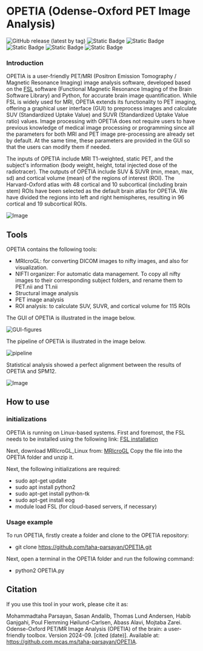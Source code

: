 # OPETIA (Odense-Oxford PET Image Analysis)
![GitHub release (latest by tag)](https://img.shields.io/github/v/tag/taha-parsayan/OPETIA?label=Release)
![Static Badge](https://img.shields.io/badge/Neuroimaging%20software-FF0000)
![Static Badge](https://img.shields.io/badge/Data%20Science-32CD32)
![Static Badge](https://img.shields.io/badge/Python-8A2BE2)
![Static Badge](https://img.shields.io/badge/FSL-8A2BE2)
![Static Badge](https://img.shields.io/badge/PET%20/%20MRI-4CAF50)


### Introduction
OPETIA is a user-friendly PET/MRI (Positron Emission Tomography / Magnetic Resonance Imaging) image analysis software, developed based on the [FSL](https://process.innovation.ox.ac.uk/software/p/9564/fslv5/1) software (Functional Magnetic Resonance Imaging of the Brain Software Library) and Python, for accurate brain image quantification. While FSL is widely used for MRI, OPETIA extends its functionality to PET imaging, offering a graphical user interface (GUI) to preprocess images and calculate SUV (Standardized Uptake Value) and SUVR (Standardized Uptake Value ratio) values. Image processing with OPETIA does not require users to have previous knowledge of medical image processing or programming since all the parameters for both MRI and PET image pre-processing are already set by default. At the same time, these parameters are provided in the GUI so that the users can modify them if needed.

The inputs of OPETIA include MRI T1-weighted, static PET, and the subject's information (body weight, height, total injected dose of the radiotracer).
The outputs of OPETIA include SUV & SUVR (min, mean, max, sd) and cortical volume (mean) of the regions of interest (ROI).
The Harvard-Oxford atlas with 48 cortical and 10 subcortical (including brain stem) ROIs have been selected as the default brain atlas for OPETIA. We have divided the regions into left and right hemispheres, resulting in 96 cortical and 19 subcortical ROIs.

![Image](https://github.com/user-attachments/assets/4de070b6-ad78-4c73-b657-43b7d3edcf65)

## Tools
OPETIA contains the following tools:
- MRIcroGL: for converting DICOM images to nifty images, and also for visualization.
- NIFTI organizer: For automatic data management. To copy all nifty images to their corresponding subject folders, and rename them to PET.nii and T1.nii
- Structural image analysis
- PET image analysis
- ROI analysis: to calculate SUV, SUVR, and cortical volume for 115 ROIs

The GUI of OPETIA is illustrated in the image below.

![GUI-figures](https://github.com/user-attachments/assets/e10b4fee-aeed-46f0-bb96-8a548b8c864f)

The pipeline of OPETIA is illustrated in the image below.

![pipeline](https://github.com/user-attachments/assets/d7997e20-9e5d-4655-8736-039365062f7a)

Statistical analysis showed a perfect alignment between the results of OPETIA and SPM12.

![Image](https://github.com/user-attachments/assets/852dbe5a-3b8b-4829-8c18-c3b2fc4179e1)

## How to use
### initializations
OPETIA is running on Linux-based systems. First and foremost, the FSL needs to be installed using the following link:
[FSL installation](https://web.mit.edu/fsl_v5.0.10/fsl/doc/wiki/FslInstallation.html)

Next, download MRIcroGL_Linux from:
[MRIcroGL](https://www.nitrc.org/frs/?group_id=889)
Copy the file into the OPETIA folder and unzip it.

Next, the following initializations are required:
- sudo apt-get update
- sudo apt install python2
- sudo apt-get install python-tk
- sudo apt-get install eog
- module load FSL (for cloud-based servers, if necessary)

### Usage example
To run OPETIA, firstly create a folder and clone to the OPETIA repository:
- git clone https://github.com/taha-parsayan/OPETIA.git

Next, open a terminal in the OPETIA folder and run the following command:
- python2 OPETIA.py

## Citation

If you use this tool in your work, please cite it as:

Mohammadtaha Parsayan, Sasan Andalib, Thomas Lund Andersen, Habib Ganjgahi, Poul Flemming Høilund-Carlsen, Abass Alavi, Mojtaba Zarei. Odense-Oxford PET/MR Image Analysis (OPETIA) of the brain: a user-friendly toolbox. Version 2024-09. [cited (date)]. Available at: https://github.com.mcas.ms/taha-parsayan/OPETIA.

